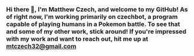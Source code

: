 ### Hi there 👋, I'm Matthew Czech, and welcome to my GitHub! As of right now, I'm working primarily on czechbot, a program capable of playing humans in a Pokemon battle. To see that and some of my other work, stick around! If you're impressed with my work and want to reach out, hit me up at mtczech32@gmail.com

<!--
**mtczech/mtczech** is a ✨ _special_ ✨ repository because its `README.md` (this file) appears on your GitHub profile.

Here are some ideas to get you started:

- 🔭 I’m currently working on ...
- 🌱 I’m currently learning ...
- 👯 I’m looking to collaborate on ...
- 🤔 I’m looking for help with ...
- 💬 Ask me about ...
- 📫 How to reach me: ...
- 😄 Pronouns: ...
- ⚡ Fun fact: ...
-->
